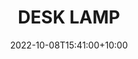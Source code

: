 ---
date: 2022-10-08T15:41:00+10:00
description: A battery operated desk lamp by @arthur_tenbullets
draft: false
icon: 2022-10-07-desk-lamp.webp
language: en
title: DESK LAMP
link: https://www.instagram.com/p/CjYHPDMIEvI/
alt: A photo of spherical bamboo desk lamp that is powered by batteries.

---